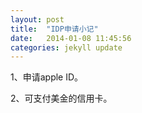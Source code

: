 ```yaml
---
layout: post
title:  "IDP申请小记"
date:   2014-01-08 11:45:56
categories: jekyll update
---
```

1、申请apple ID。

2、可支付美金的信用卡。

[jekyll-gh]: https://github.com/mojombo/jekyll
[jekyll]:    http://jekyllrb.com
